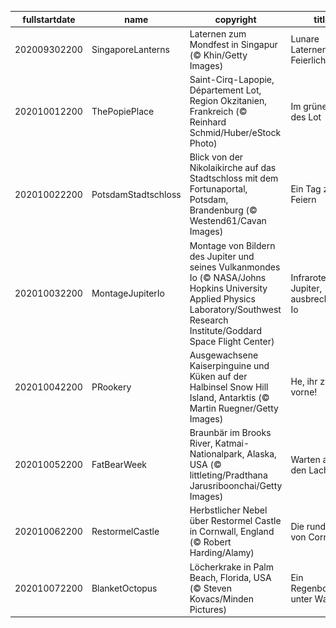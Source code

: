 |fullstartdate|name|copyright|title|image|
|--|--|--|--|--|
202009302200|SingaporeLanterns|Laternen zum Mondfest in Singapur (© Khin/Getty Images)|Lunare Laternen-Feierlichkeiten|![](/de-DE/2020/10/202009302200SingaporeLanterns.jpg)|
202010012200|ThePopiePlace|Saint-Cirq-Lapopie, Département Lot, Region Okzitanien, Frankreich (© Reinhard Schmid/Huber/eStock Photo)|Im grünen Tal des Lot|![](/de-DE/2020/10/202010012200ThePopiePlace.jpg)|
202010022200|PotsdamStadtschloss|Blick von der Nikolaikirche auf das Stadtschloss mit dem Fortunaportal, Potsdam, Brandenburg (© Westend61/Cavan Images)|Ein Tag zum Feiern|![](/de-DE/2020/10/202010022200PotsdamStadtschloss.jpg)|
202010032200|MontageJupiterIo|Montage von Bildern des Jupiter und seines Vulkanmondes Io (© NASA/Johns Hopkins University Applied Physics Laboratory/Southwest Research Institute/Goddard Space Flight Center)|Infraroter Jupiter, ausbrechender Io|![](/de-DE/2020/10/202010032200MontageJupiterIo.jpg)|
202010042200|PRookery|Ausgewachsene Kaiserpinguine und Küken auf der Halbinsel Snow Hill Island, Antarktis (© Martin Ruegner/Getty Images)|He, ihr zwei da vorne!|![](/de-DE/2020/10/202010042200PRookery.jpg)|
202010052200|FatBearWeek|Braunbär im Brooks River, Katmai-Nationalpark, Alaska, USA (© littleting/Pradthana Jarusriboonchai/Getty Images)|Warten auf den Lachs|![](/de-DE/2020/10/202010052200FatBearWeek.jpg)|
202010062200|RestormelCastle|Herbstlicher Nebel über Restormel Castle in Cornwall, England (© Robert Harding/Alamy)|Die runde Burg von Cornwall|![](/de-DE/2020/10/202010062200RestormelCastle.jpg)|
202010072200|BlanketOctopus|Löcherkrake in Palm Beach, Florida, USA (© Steven Kovacs/Minden Pictures)|Ein Regenbogen unter Wasser|![](/de-DE/2020/10/202010072200BlanketOctopus.jpg)|

